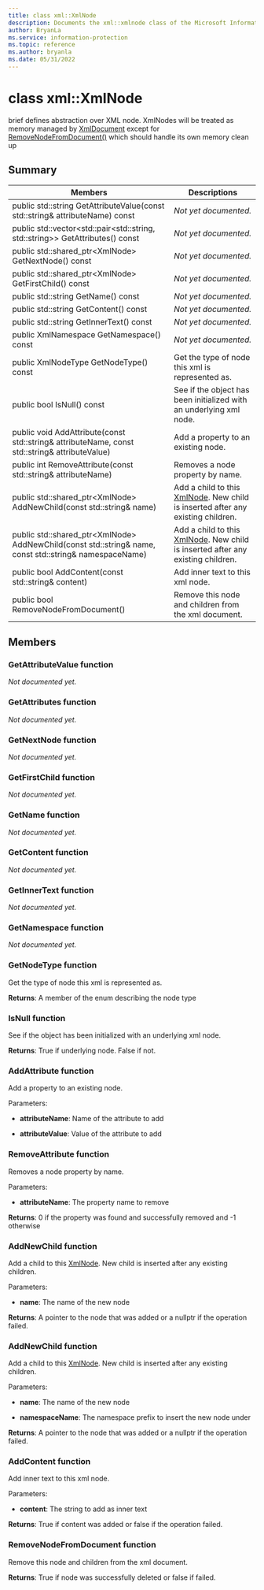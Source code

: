 ```yaml
---
title: class xml::XmlNode 
description: Documents the xml::xmlnode class of the Microsoft Information Protection (MIP) SDK.
author: BryanLa
ms.service: information-protection
ms.topic: reference
ms.author: bryanla
ms.date: 05/31/2022
---
```


# class xml::XmlNode 
brief defines abstraction over XML node. XmlNodes will be treated as memory managed by [XmlDocument](undefined) except for [RemoveNodeFromDocument()](undefined) which should handle its own memory clean up
  
## Summary
 Members                        | Descriptions                                
--------------------------------|---------------------------------------------
public std::string GetAttributeValue(const std::string& attributeName) const  | _Not yet documented._
public std::vector\<std::pair\<std::string, std::string\>\> GetAttributes() const  | _Not yet documented._
public std::shared_ptr\<XmlNode\> GetNextNode() const  | _Not yet documented._
public std::shared_ptr\<XmlNode\> GetFirstChild() const  | _Not yet documented._
public std::string GetName() const  | _Not yet documented._
public std::string GetContent() const  | _Not yet documented._
public std::string GetInnerText() const  | _Not yet documented._
public XmlNamespace GetNamespace() const  | _Not yet documented._
public XmlNodeType GetNodeType() const  |  Get the type of node this xml is represented as.
public bool IsNull() const  |  See if the object has been initialized with an underlying xml node.
public void AddAttribute(const std::string& attributeName, const std::string& attributeValue)  |  Add a property to an existing node.
public int RemoveAttribute(const std::string& attributeName)  |  Removes a node property by name.
public std::shared_ptr\<XmlNode\> AddNewChild(const std::string& name)  |  Add a child to this [XmlNode](undefined). New child is inserted after any existing children.
public std::shared_ptr\<XmlNode\> AddNewChild(const std::string& name, const std::string& namespaceName)  |  Add a child to this [XmlNode](undefined). New child is inserted after any existing children.
public bool AddContent(const std::string& content)  |  Add inner text to this xml node.
public bool RemoveNodeFromDocument()  |  Remove this node and children from the xml document.
  
## Members
  
### GetAttributeValue function
_Not documented yet._

  
### GetAttributes function
_Not documented yet._

  
### GetNextNode function
_Not documented yet._

  
### GetFirstChild function
_Not documented yet._

  
### GetName function
_Not documented yet._

  
### GetContent function
_Not documented yet._

  
### GetInnerText function
_Not documented yet._

  
### GetNamespace function
_Not documented yet._

  
### GetNodeType function
Get the type of node this xml is represented as.

  
**Returns**: A member of the enum describing the node type
  
### IsNull function
See if the object has been initialized with an underlying xml node.

  
**Returns**: True if underlying node. False if not.
  
### AddAttribute function
Add a property to an existing node.

Parameters:  
* **attributeName**: Name of the attribute to add 


* **attributeValue**: Value of the attribute to add


  
### RemoveAttribute function
Removes a node property by name.

Parameters:  
* **attributeName**: The property name to remove



  
**Returns**: 0 if the property was found and successfully removed and -1 otherwise
  
### AddNewChild function
Add a child to this [XmlNode](undefined). New child is inserted after any existing children.

Parameters:  
* **name**: The name of the new node



  
**Returns**: A pointer to the node that was added or a nullptr if the operation failed.
  
### AddNewChild function
Add a child to this [XmlNode](undefined). New child is inserted after any existing children.

Parameters:  
* **name**: The name of the new node 


* **namespaceName**: The namespace prefix to insert the new node under



  
**Returns**: A pointer to the node that was added or a nullptr if the operation failed.
  
### AddContent function
Add inner text to this xml node.

Parameters:  
* **content**: The string to add as inner text



  
**Returns**: True if content was added or false if the operation failed.
  
### RemoveNodeFromDocument function
Remove this node and children from the xml document.

  
**Returns**: True if node was successfully deleted or false if failed.